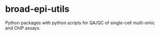 # broad-epi-utils
Python packages with python scripts for QA/QC of single-cell multi-omic and ChIP assays.
